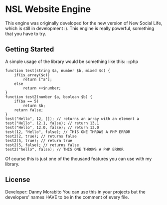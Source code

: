 
# NSL Website Engine

This engine was originally developed for the new version of New Social Life, which is still in development :). This engine is really powerful, something that you have to try.

## Getting Started

A simple usage of the library would be something like this: 
:::php
	

	function test(string $a, number $b, mixed $c) {
		if(is_array($c))
			return ["a"];
		else
			return ++$number;
	}
	function test2(number $a, boolean $b) {
		if($a == 5)
			return $b;
		return false; 
	}
	test("Hello", 12, []); // returns an array with an element a
	test("Hello", 12.1, false); // return 13.1
	test("Hello", 12.0, false); // return 13.0
	test(12, "Hello", false); // THIS ONE THROWS A PHP ERROR
	test2(2, true); // returns false
	test2(5, true); // return true
	test2(5, false); // returns false
	test2("hello", false); // THIS ONE THROWS A PHP ERROR

	
Of course this is just one of the thousand features you can use with my library.


## License
Developer: Danny Morabito
You can use this in your projects but the developers' names HAVE to be in the comment of every file.
